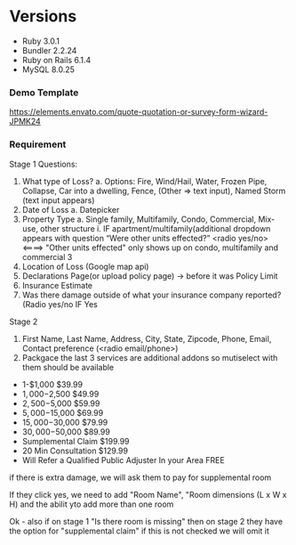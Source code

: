 # Versions

- Ruby 3.0.1
- Bundler 2.2.24
- Ruby on Rails 6.1.4
- MySQL 8.0.25

### Demo Template

https://elements.envato.com/quote-quotation-or-survey-form-wizard-JPMK24

### Requirement

Stage 1 Questions:
1) What type of Loss? <type dropdown>
a. Options: Fire, Wind/Hail, Water, Frozen Pipe, Collapse, Car into a dwelling, Fence, (Other => text input), Named Storm (text input appears)
2) Date of Loss
a. Datepicker
3) Property Type <radio>
a. Single family, Multifamily, Condo, Commercial, Mix-use, other structure
i. IF apartment/multifamily(additional dropdown appears with question “Were other units effected?” <radio yes/no> <====> "Other units effected" only shows up on condo, multifamily and commercial
3
4) Location of Loss (Google map api) <text>
5) Declarations Page(or upload policy page)<file upload> -> before it was Policy Limit
6) Insurance Estimate <file upload>
7) Was there damage outside of what your insurance company reported? (Radio yes/no IF Yes <text field>

Stage 2
1) First Name, Last Name, Address, City, State, Zipcode, Phone, Email, Contact preference (<radio email/phone>)
2) Packgace
the last 3 services are additional addons so mutiselect with them should be available
- 1-$1,000 $39.99
- $1,000-$2,500 $49.99
- $2,500-$5,000 $59.99
- $5,000-$15,000 $69.99
- $15,000-$30,000 $79.99
- $30,000-$50,000 $89.99
- Sumplemental Claim $199.99
- 20 Min Consultation $129.99
- Will Refer a Qualified Public Adjuster In your Area FREE

if there is extra damage, we will ask them to pay for supplemental room

If they click yes, we need to add "Room Name", "Room dimensions (L x W x H) and the abilit yto add more than one room

Ok - also if on stage 1 "Is there room is missing" then on stage 2 they have the option for "supplemental claim" if this is not checked we will omit it
